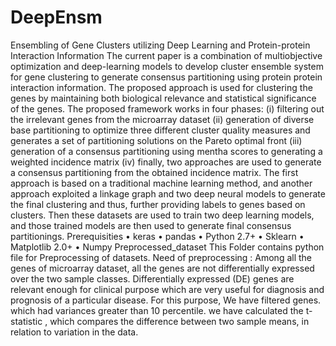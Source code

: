 # DeepEnsm
Ensembling of Gene Clusters utilizing Deep Learning and Protein-protein Interaction Information
The current paper is a combination of multiobjective optimization and deep-learning models to develop cluster ensemble system for gene clustering to generate consensus partitioning using protein protein interaction information. The proposed approach is used for clustering the genes by maintaining both biological relevance and statistical significance of the genes.
The proposed framework works in four phases: 
(i)	filtering out the irrelevant genes from the microarray dataset
(ii)	generation of diverse base partitioning to optimize three different cluster quality measures and generates a set of partitioning solutions on the Pareto optimal front
(iii)	generation of a consensus partitioning using mentha scores to generating a weighted incidence matrix
(iv)	finally, two approaches are used to generate a consensus partitioning from the obtained incidence matrix. The first approach is based on a traditional machine learning method, and another approach exploited a linkage graph and two deep neural models to generate the final clustering and thus, further providing labels to genes based on clusters.
Then these datasets are used to train two deep learning models, and those trained models are then used to generate final consensus partitionings.
Prerequisities
•	keras
•	pandas
•	Python 2.7+
•	Sklearn
•	Matplotlib 2.0+
•	Numpy
Preprocessed_dataset
This Folder contains python file for Preprocessing of datasets. 
Need of preprocessing : Among all the genes of microarray dataset, all the genes are not differentially expressed over the two sample classes. Differentially expressed (DE) genes are relevant enough for clinical purpose which are very useful for diagnosis and prognosis of a particular disease. For this purpose, We have filtered genes. which had variances greater than 10 percentile. we have calculated the t-statistic , which compares the difference between two sample means, in relation to variation in the data.
